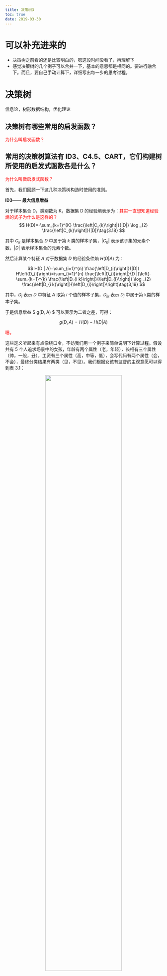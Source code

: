 ```yaml
---
title: 决策树3
toc: true
date: 2019-03-30
---
```

# 可以补充进来的

- 决策树之前看的还是比较明白的，嗯这段时间没看了，再理解下
- 感觉决策树的几个例子可以合并一下，基本的意思都是相同的。要进行融合下。而且，要自己手动计算下，详细写出每一步的思考过程。


# 决策树

信息论，树形数据结构，优化理论


## 决策树有哪些常用的启发函数？

<span style="color:red;">为什么叫启发函数？</span>



## 常用的决策树算法有 ID3、C4.5、CART，它们构建树所使用的启发式函数各是什么？

<span style="color:red;">为什么叫做启发式函数？</span>

首先，我们回顾一下这几种决策树构造时使用的准则。

**ID3—— 最大信息增益**


对于样本集合 D，类别数为 K，数据集 D 的经验熵表示为：<span style="color:red;">其实一直想知道经验熵的式子为什么是这样的？</span>
$$
H(D)=-\sum_{k=1}^{K} \frac{\left|C_{k}\right|}{|D|} \log _{2} \frac{\left|C_{k}\right|}{|D|}\tag{3.18}
$$

其中 $C_k$ 是样本集合 $D$ 中属于第 $k$ 类的样本子集，$|C_k|$ 表示该子集的元素个数，$|D|$ 表示样本集合的元素个数。


然后计算某个特征 $A$ 对于数据集 $D$ 的经验条件熵 $H(D|A)$ 为：

$$
H(D | A)=\sum_{i=1}^{n} \frac{\left|D_{i}\right|}{|D|} H\left(D_{i}\right)=\sum_{i=1}^{n} \frac{\left|D_{i}\right|}{D |}\left(-\sum_{k=1}^{k} \frac{\left|D_{i k}\right|}{\left|D_{i}\right|} \log _{2} \frac{\left|D_{i k}\right|}{\left|D_{i}\right|}\right)\tag{3,19}
$$



其中，$D_i$ 表示 $D$ 中特征 $A$ 取第 $i$ 个值的样本子集，$D_{ik}$ 表示 $D_i$ 中属于第 k类的样本子集。


于是信息增益 $
g(D, A)
$ 可以表示为二者之差，可得：

$$g(D,A)=H(D)-H(D|A)\tag{3.20}$$

<span style="color:red;">嗯。</span>

这些定义听起来有点像绕口令，不妨我们用一个例子来简单说明下计算过程。假设共有 5 个人追求场景中的女孩，年龄有两个属性（老，年轻），长相有三个属性（帅，一般，丑），工资有三个属性（高，中等，低），会写代码有两个属性（会，不会），最终分类结果有两类（见，不见）。我们根据女孩有监督的主观意愿可以得到表 3.1：

<p align="center">
    <img width="70%" height="70%" src="http://images.iterate.site/blog/image/20190330/9AR6phO6GiN3.png?imageslim">
</p>


在这个问题中，

$$
H(D)=-\frac{3}{5} \log _{2} \frac{3}{5}-\frac{2}{5} \log _{2} \frac{2}{5}=0.971
$$

根据式（3.19）可计算出 4 个分支结点的信息熵为：

<p align="center">
    <img width="70%" height="70%" src="http://images.iterate.site/blog/image/20190330/EczaTKd1jH2m.png?imageslim">
</p>
<p align="center">
    <img width="70%" height="70%" src="http://images.iterate.site/blog/image/20190330/y8zrVkIz2ew0.png?imageslim">
</p>
<p align="center">
    <img width="70%" height="70%" src="http://images.iterate.site/blog/image/20190330/f3vIn1RpjrWb.png?imageslim">
</p>
<p align="center">
    <img width="70%" height="70%" src="http://images.iterate.site/blog/image/20190330/JLDAEjKCuqaX.png?imageslim">
</p>


于是，根据式（3.20）可计算出各个特征的信息增益为：

<p align="center">
    <img width="70%" height="70%" src="http://images.iterate.site/blog/image/20190330/7QTUNbALR947.png?imageslim">
</p>

显然，特征“写代码”的信息增益最大，所有的样本根据此特征，可以直接被分到叶结点（即见或不见）中，完成决策树生长。当然，在实际应用中，决策树往往不能通过一个特征就完成构建，需要在经验熵非 0 的类别中继续生长。


**C4.5——最大信息增益比**


特征 A 对于数据集 D 的信息增益比定义为：

$$
g_{R}(D, A)=\frac{g(D, A)}{H_{A}(D)}\tag{3.21}
$$

其中：

$$
H_{A}(D)=-\sum_{i=1}^{n} \frac{\left|D_{i}\right|}{|D|} \log _{2} \frac{\left|D_{i}\right|}{|D|}\tag{3.22}
$$

称为数据集 D 关于 A 的取值熵。针对上述问题，我们可以根据式（3.22）求出数据集关于每个特征的取值熵为：

$$
H_{年龄}(D)=-\frac{1}{5} \log _{2} \frac{1}{5}-\frac{4}{5} \log _{2} \frac{4}{5}=0.722
$$
$$
H_{长相}(D)=-\frac{1}{5} \log _{2} \frac{1}{5}-\frac{3}{5} \log _{2} \frac{3}{5}-\frac{1}{5} \log _{2} \frac{1}{5}=1.371
$$
$$
H_{工资}(D)=-\frac{3}{5} \log _{2} \frac{3}{5}-\frac{1}{5} \log _{2} \frac{1}{5}-\frac{1}{5} \log _{2} \frac{1}{5}=1.371
$$
$$
H_{写代码}(D)=-\frac{3}{5} \log _{2} \frac{3}{5}-\frac{2}{5} \log _{2} \frac{2}{5}=0.971
$$


于是，根据式（3.21）可计算出各个特征的信息增益比为：

$$
g_{R}(D，年龄)=0.236,g_{R}(D，长相)=0.402\\
g_{R}(D，工资)=0.402,g_{R}(D，写代码)=1
$$

信息增益比最大的仍是特征“写代码”，但通过信息增益比，特征“年龄”对应的指标上升了，而特征“长相”和特征“工资”却有所下降。


**CART——最大基尼指数（Gini）**


Gini描述的是数据的纯度，与信息熵含义类似。

$$
\operatorname{Gini}(D)=1-\sum_{k=1}^{n}\left(\frac{\left|C_{k}\right|}{|D|}\right)^{2}\tag{3.23}
$$


CART在每一次迭代中选择基尼指数最小的特征及其对应的切分点进行分类。但与 ID3、C4.5不同的是，CART是一颗二叉树，采用二元切割法，每一步将数据按特征 A 的取值切成两份，分别进入左右子树。特征 A 的 Gini 指数定义为

$$
\operatorname{Gini}(D | A)=\sum_{i=1}^{n} \frac{\left|D_{i}\right|}{|D|} \operatorname{Gini}\left(D_{i}\right)\tag{3.24}
$$


还是考虑上述的例子，应用 CART 分类准则，根据式（3.24）可计算出各个特征的 Gini 指数为：


$$\operatorname{Gini}(D|年龄=老)=0.4，\operatorname{Gini}(D|年龄=年轻)=0.4，\\
\operatorname{Gini}(D|长相=帅)=0.\operatorname{Gini}(D|长相=丑)=0.4，\\
\operatorname{Gini}(D|写代码=会)=0，\operatorname{Gini}(D|写代码=不会)=0，\\
\operatorname{Gini}(D|工资=高)=0.47，\operatorname{Gini}(D|工资=中等)=0.3，\operatorname{Gini}(D|工资=低)=0.4．
$$

在“年龄”“长相”“工资”“写代码”四个特征中，我们可以很快地发现特征“写代码”的 Gini 指数最小为 0，因此选择特征“写代码”作为最优特征，“写代码=会”为最优切分点。按照这种切分，从根结点会直接产生两个叶结点，基尼指数降为 0，完成决策树生长。


## 如何对决策树进行剪枝？


一棵完全生长的决策树会面临一个很严重的问题，即过拟合。假设我们真的需要考虑 DNA 特征，由于每个人的 DNA 都不同，完全生长的决策树所对应的每个叶结点中只会包含一个样本，这就导致决策树是过拟合的。用它进行预测时，在测试集上的效果将会很差。

因此我们需要对决策树进行剪枝，剪掉一些枝叶，提升模型的泛化能力。

决策树的剪枝通常有两种方法：

- 预剪枝（Pre-Pruning）
- 后剪枝（Post-Pruning）

那么这两种方法是如何进行的呢？它们又各有什么优缺点？


- 预剪枝，即在生成决策树的过程中提前停止树的增长
- 后剪枝，是在已生成的过拟合决策树上进行剪枝，得到简化版的剪枝决策树。


**预剪枝**


预剪枝的核心思想是在树中结点进行扩展之前，先计算当前的划分是否能带来模型泛化能力的提升，如果不能，则不再继续生长子树。

此时可能存在不同类别的样本同时存于结点中，按照多数投票的原则判断该结点所属类别。<span style="color:red;">嗯，是的，多数投票来对此时有各种类别样本存在的样本进行判定。</span>

预剪枝对于何时停止决策树的生长有以下几种方法：<span style="color:red;">一般是用哪种方法？</span>

1. 当树到达一定深度的时候，停止树的生长。
2. 当到达当前结点的样本数量小于某个阈值的时候，停止树的生长。
3. 计算每次分裂对测试集的准确度提升，当小于某个阈值的时候，不再继续扩展。


预剪枝具有思想直接、算法简单、效率高等特点，适合解决大规模问题。

但如何准确地估计何时停止树的生长（即上述方法中的深度或阈值），针对不同问题会有很大差别，需要一定经验判断。<span style="color:red;">好吧，这个经验值要怎么定？</span>

且 **预剪枝存在一定局限性，有欠拟合的风险，虽然当前的划分会导致测试集准确率降低，但在之后的划分中，准确率可能会有显著上升。** <span style="color:red;">是呀，这个之前好像看到过具体的计算的，要融合下。</span>


**后剪枝**


后剪枝的核心思想是让算法生成一棵完全生长的决策树，然后从最底层向上计算是否剪枝。

剪枝过程将子树删除，用一个叶子结点替代，该结点的类别同样按照多数投票的原则进行判断。

同样地，后剪枝也可以通过在测试集上的准确率进行判断，如果剪枝过后准确率有所提升，则进行剪枝。

相比于预剪枝，后剪枝方法通常可以得到泛化能力更强的决策树，但时间开销会更大。<span style="color:red;">是的。</span>

常见的后剪枝方法包括：<span style="color:red;">这些最好都看下，具体是什么，为什么需要创造出这么多的后剪枝方法？在什么情况下使用的？</span>

- 错误率降低剪枝（Reduced Error Pruning，REP）
- 悲观剪枝（Pessimistic Error Pruning，PEP）
- 代价复杂度剪枝（Cost Complexity Pruning，CCP）
- 最小误差剪枝（Minimum Error Pruning，MEP）
- CVP（Critical Value Pruning）
- OPP（Optimal Pruning）
- 等方法

这些剪枝方法各有利弊，关注不同的优化角度，本文选取著名的 CART 剪枝方法 CCP 进行介绍。

代价复杂剪枝 CCP 主要包含以下两个步骤：


1. 从完整决策树 $T_0$ 开始，生成一个子树序列 $\{T_0,T_1,T_2,...,T_n\}$，其中 $T_{i+1}$ 由 $T_i$ 生成，$T_n$ 为树的根结点。
2. 在子树序列中，根据真实误差选择最佳的决策树。


步骤（1）从 $T_0$ 开始，裁剪 $T_i$ 中关于训练数据集合误差增加最小的分支以得到 $T_{i+1}$ 。具体地，当一棵树 $T$ 在结点 $t$ 处剪枝时，它的误差增加可以用 $R(t)−R(T_t)$ 表示，其中 $R(t)$ 表示进行剪枝之后的该结点误差，$R(T_t)$ 表示未进行剪枝时子树 $T_t$ 的误差。考虑到树的复杂性因素，我们用 $|L(T_t)|$ 表示子树 $T_t$ 的叶子结点个数，则树在结点 $t$ 处剪枝后的误差增加率为：

$$\alpha=\frac{R(t)-R(T_t)}{|L(T_t)|-1} \tag{3.25}$$


在得到 $T_i$ 后，我们每步选择 $α$ 最小的结点进行相应剪枝。

用一个例子简单地介绍生成子树序列的方法。假设把场景中的问题进行一定扩展，女孩需要对 80 个人进行见或不见的分类。

假设根据某种规则，已经得到了一棵 CART 决策树 T0，如图 3.15所示：

<p align="center">
    <img width="70%" height="70%" src="http://images.iterate.site/blog/image/20190330/hIlxGUGupd5M.png?imageslim">
</p>


此时共 5 个内部结点可供考虑，其中：

$$
a\left(t_{0}\right)=\frac{25-5}{6-1}=4
$$
$$
\alpha\left(t_{1}\right)=\frac{10-(1+2+0+0)}{4-1}=2.33
$$
$$
\alpha\left(t_{2}\right)=\frac{5-(1+1)}{2-1}=3
$$
$$
\alpha\left(t_{3}\right)=\frac{4-(1+2)}{2-1}=1
$$
$$
\alpha\left(t_{4}\right)=\frac{4-0}{2-1}=4
$$


可见 $α(t_3)$ 最小，因此对 $t_3$ 进行剪枝，得到新的子树 $T_1$，如图 3.16所示：

<p align="center">
    <img width="70%" height="70%" src="http://images.iterate.site/blog/image/20190330/Php52wP7Vn57.png?imageslim">
</p>

而后继续计算所有结点对应的误差增加率，分别为α（t1）=3，α（t2）=3，α（t4）=4。因此对 t1 进行剪枝，得到 T2，如图所示：

<p align="center">
    <img width="70%" height="70%" src="http://images.iterate.site/blog/image/20190330/vw6LtPcglhVe.png?imageslim">
</p>

此时α（t0）=6.5，α（t2）=3，选择 t2 进行剪枝，得到 T3。于是只剩下一个内部结点，即根结点，得到 T4。


在步骤（2）中，我们需要从子树序列中选出真实误差最小的决策树。CCP给出了两种常用的方法：

- 一种是基于独立剪枝数据集，该方法与 REP 类似，但由于其只能从子树序列 ${T0，T1，T2，……，Tn}$ 中选择最佳决策树，而非像 REP 能在所有可能的子树中寻找最优解，因此性能上会有一定不足。
- 另一种是基于 k 折交叉验证，将数据集分成 k 份，前 k−1份用于生成决策树，最后一份用于选择最优的剪枝树。重复进行 N 次，再从这 N 个子树中选择最优的子树。


代价复杂度剪枝使用交叉验证策略时，不需要测试数据集，精度与 REP 差不多，但形成的树复杂度小。而从算法复杂度角度，由于生成子树序列的时间复杂度与原始决策树的非叶结点个数呈二次关系，导致算法相比 REP、PEP、MEP等线性复杂度的后剪枝方法，运行时间开销更大。<span style="color:red;">嗯，要更仔细的总结。</span>


剪枝过程在决策树模型中占据着极其重要的地位。有很多研究表明，剪枝比树的生成过程更为关键。

对于不同划分标准生成的过拟合决策树，在经过剪枝之后都能保留最重要的属性划分，因此最终的性能差距并不大。<span style="color:red;">嗯，这个没想到。</span>

理解剪枝方法的理论，在实际应用中根据不同的数据类型、规模，决定使用何种决策树以及对应的剪枝策略，灵活变通，找到最优选择，是本节想要传达给读者的思想。<span style="color:red;">是呀，这些要看看有什么经验可以总结的。要补充下。</span>


## 逸闻趣事奥卡姆剃刀定律（Occam’s Razor，Ockham’s Razor）

<span style="color:red;">这个要不要放到别的地方？比如机器学习了解里面？</span>

14世纪，逻辑学家、圣方济各会修士奥卡姆威廉（William of Occam）提出奥卡姆剃刀定律。这个原理最简单的描述是“如无必要，勿增实体”，即“简单有效原理”。

很多人误解了奥卡姆剃刀定律，认为简单就一定有效，但奥卡姆剃刀定律从来没有说“简单”的理论就是“正确”的理论，通常表述为“当两个假说具有完全相同的解释力和预测力时，我们以那个较为简单的假说作为讨论依据”。

奥卡姆剃刀的思想其实与机器学习消除过拟合的思想是一致的。特别是在决策树剪枝的过程中，我们正是希望在预测力不减的同时，用一个简单的模型去替代原来复杂的模型。而在 ID3 决策树算法提出的过程中，模型的创建者 Ross Quinlan也确实参照了奥卡姆剃刀的思想。类似的思想还同样存在于神经网络的 Dropout 的方法中，我们降低模型复杂度，为的是提高模型的泛化能力。


严格讲，奥卡姆剃刀定律不是一个定理，而是一种思考问题的方式。我们面对任何工作的时候，如果有一个简单的方法和一个复杂的方法能够达到同样的效果，我们应该选择简单的那个。因为简单的选择是巧合的几率更小，更有可能反应事物的内在规律。<span style="color:red;">为什么简单的更有可能反应事物的内在规律？这个能说明复杂宇宙是搭建在非常简单的原理上的吗？</span>




# 原文与相关

- 《百面机器学习》


